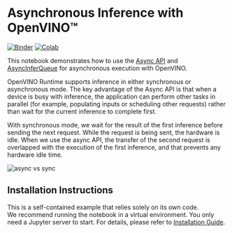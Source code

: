 # Asynchronous Inference with OpenVINO™

[![Binder](https://mybinder.org/badge_logo.svg)](https://mybinder.org/v2/gh/openvinotoolkit/openvino_notebooks/HEAD?labpath=notebooks%2F115-async-api%2F115-async-api.ipynb)
[![Colab](https://colab.research.google.com/assets/colab-badge.svg)](https://colab.research.google.com/github/openvinotoolkit/openvino_notebooks/blob/main/notebooks/115-async-api/115-async-api.ipynb)


This notebook demonstrates how to use the [Async API](https://docs.openvino.ai/nightly/openvino_docs_deployment_optimization_guide_common.html) and [AsyncInferQueue](https://docs.openvino.ai/2023.0/openvino_docs_OV_UG_Python_API_exclusives.html#asyncinferqueue) for asynchronous execution with OpenVINO.

OpenVINO Runtime supports inference in either synchronous or asynchronous mode. The key advantage of the Async API is that when a device is busy with inference, the application can perform other tasks in parallel (for example, populating inputs or scheduling other requests) rather than wait for the current inference to complete first.

With synchronous mode, we wait for the result of the first inference before sending the next request. While the request is being sent, the hardware is idle. When we use the async API, the transfer of the second request is overlapped with the execution of the first inference, and that prevents any hardware idle time. ​

![async vs sync](https://user-images.githubusercontent.com/91237924/180628033-514f4475-8a55-44a0-a22e-73aa70d8868f.png)

## Installation Instructions

This is a self-contained example that relies solely on its own code.</br>
We recommend  running the notebook in a virtual environment. You only need a Jupyter server to start.
For details, please refer to [Installation Guide](../../README.md).
